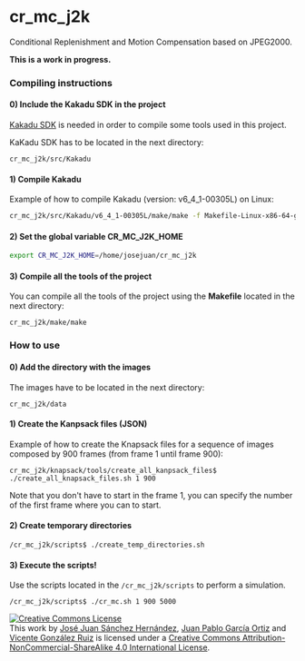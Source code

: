 cr_mc_j2k
=========

Conditional Replenishment and Motion Compensation based on JPEG2000.

**This is a work in progress.**

### Compiling instructions

#### 0) Include the Kakadu SDK in the project

[Kakadu SDK](http://kakadusoftware.com) is needed in order to compile
some tools used in this project.

KaKadu SDK has to be located in the next directory:

```
cr_mc_j2k/src/Kakadu
```

#### 1) Compile Kakadu

Example of how to compile Kakadu (version: v6_4_1-00305L) on Linux:

```bash
cr_mc_j2k/src/Kakadu/v6_4_1-00305L/make/make -f Makefile-Linux-x86-64-gcc
```

#### 2) Set the global variable **CR_MC_J2K_HOME**

```bash
export CR_MC_J2K_HOME=/home/josejuan/cr_mc_j2k
```

#### 3) Compile all the tools of the project

You can compile all the tools of the project using the **Makefile** located in the next directory:

```
cr_mc_j2k/make/make
```

### How to use

#### 0) Add the directory with the images 

The images have to be located in the next directory:

```
cr_mc_j2k/data
```

#### 1) Create the Kanpsack files (JSON)

Example of how to create the Knapsack files for a sequence of images composed
by 900 frames (from frame 1 until frame 900):

```
cr_mc_j2k/knapsack/tools/create_all_kanpsack_files$ ./create_all_knapsack_files.sh 1 900
```

Note that you don't have to start in the frame 1, you can specify the number
of the first frame where you can to start.

#### 2) Create temporary directories
```
/cr_mc_j2k/scripts$ ./create_temp_directories.sh 
```

#### 3) Execute the scripts!

Use the scripts located in the `/cr_mc_j2k/scripts` to perform a simulation. 

```
/cr_mc_j2k/scripts$ ./cr_mc.sh 1 900 5000
```

<a rel="license" href="http://creativecommons.org/licenses/by-nc-sa/4.0/"><img alt="Creative Commons License" style="border-width:0" src="http://i.creativecommons.org/l/by-nc-sa/4.0/80x15.png" /></a><br />This work by <a xmlns:cc="http://creativecommons.org/ns#" href="http://josejuansanchez.org" property="cc:attributionName" rel="cc:attributionURL">José Juan Sánchez Hernández</a>, <a xmlns:cc="http://creativecommons.org/ns#" href="http://www.hpca.ual.es/~jportiz/" property="cc:attributionName" rel="cc:attributionURL">Juan Pablo García Ortiz</a> and <a xmlns:cc="http://creativecommons.org/ns#" href="http://www.ual.es/~vruiz" property="cc:attributionName" rel="cc:attributionURL">Vicente González Ruiz</a>
  is licensed under a <a rel="license" href="http://creativecommons.org/licenses/by-nc-sa/4.0/">Creative Commons Attribution-NonCommercial-ShareAlike 4.0 International License</a>.
